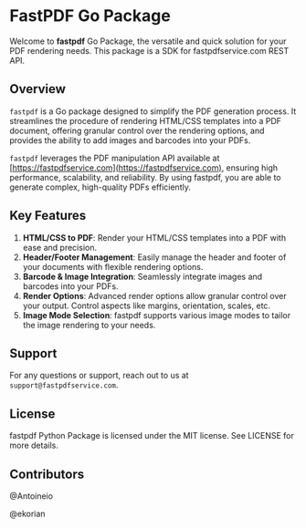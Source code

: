 # FastPDF Go Package

Welcome to **fastpdf** Go Package, the versatile and quick solution for your PDF rendering needs. This package is a SDK for fastpdfservice.com REST API.

## Overview

`fastpdf` is a Go package designed to simplify the PDF generation process. It streamlines the procedure of rendering HTML/CSS templates into a PDF document, offering granular control over the rendering options, and provides the ability to add images and barcodes into your PDFs.

`fastpdf` leverages the PDF manipulation API available at [https://fastpdfservice.com](https://fastpdfservice.com), ensuring high performance, scalability, and reliability. By using fastpdf, you are able to generate complex, high-quality PDFs efficiently. 

## Key Features

1. **HTML/CSS to PDF**: Render your HTML/CSS templates into a PDF with ease and precision.
2. **Header/Footer Management**: Easily manage the header and footer of your documents with flexible rendering options.
3. **Barcode & Image Integration**: Seamlessly integrate images and barcodes into your PDFs.
4. **Render Options**: Advanced render options allow granular control over your output. Control aspects like margins, orientation, scales, etc.
5. **Image Mode Selection**: fastpdf supports various image modes to tailor the image rendering to your needs.

## Support

For any questions or support, reach out to us at `support@fastpdfservice.com`.

## License

fastpdf Python Package is licensed under the MIT license. See LICENSE for more details.

## Contributors

@Antoineio

@ekorian
